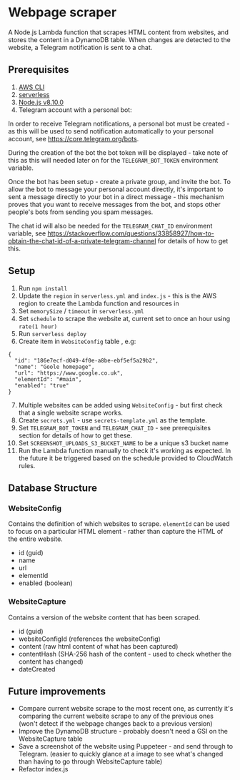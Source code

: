 # Webpage scraper

A Node.js Lambda function that scrapes HTML content from websites, and stores the content in a DynamoDB table. When changes are detected to the website, a Telegram notification is sent to a chat.

## Prerequisites
1. [AWS CLI](https://aws.amazon.com/cli/)
2. [serverless](https://serverless.com/framework/)
3. [Node.js v8.10.0 ](https://nodejs.org/en/)
4. Telegram account with a personal bot:

In order to receive Telegram notifications, a personal bot must be created - as this will be used to send notification automatically to your personal account, see  https://core.telegram.org/bots. 

During the creation of the bot the bot token will be displayed - take note of this as this will needed later on for the `TELEGRAM_BOT_TOKEN` environment variable.

Once the bot has been setup - create a private group, and invite the bot. To allow the bot to message your personal account directly, it's important to sent a message directly to your bot in a direct message - this mechanism proves that you want to receive messages from the bot, and stops other people's bots from sending you spam messages.

The chat id will also be needed for the `TELEGRAM_CHAT_ID` environment variable, see https://stackoverflow.com/questions/33858927/how-to-obtain-the-chat-id-of-a-private-telegram-channel for details of how to get this. 

## Setup

1. Run `npm install`
2. Update the `region` in `serverless.yml` and `index.js` - this is the AWS region to create the Lambda function and resources in
3. Set `memorySize` / `timeout` in `serverless.yml`
4. Set `schedule` to scrape the website at, current set to once an hour using `rate(1 hour)`
5. Run `serverless deploy`
6. Create item in `WebsiteConfig` table , e.g:
```
{
  "id": "186e7ecf-d049-4f0e-a8be-ebf5ef5a29b2",
  "name": "Goole homepage",
  "url": "https://www.google.co.uk",
  "elementId": "#main",
  "enabled": "true"
}
```
7. Multiple websites can be added using `WebsiteConfig` - but first check that a single website scrape works.
8. Create `secrets.yml` - use `secrets-template.yml` as the template.
9. Set `TELEGRAM_BOT_TOKEN` and `TELEGRAM_CHAT_ID` - see prerequisites section for details of how to get these.
10. Set `SCREENSHOT_UPLOADS_S3_BUCKET_NAME` to be a unique s3 bucket name
11. Run the Lambda function manually to check it's working as expected. In the future it be triggered based on the schedule provided to CloudWatch rules.

## Database Structure
### WebsiteConfig
Contains the definition of which websites to scrape. `elementId` can be used to focus on a particular HTML element - rather than capture the HTML of the entire website.
- id (guid)
- name
- url
- elementId 
- enabled (boolean)

### WebsiteCapture
Contains a version of the website content that has been scraped.
- id (guid)
- websiteConfigId (references the websiteConfig)
- content (raw html content of what has been captured)
- contentHash (SHA-256 hash of the content - used to check whether the content has changed)
- dateCreated

## Future improvements
- Compare current website scrape to the most recent one, as currently it's comparing the current website scrape to any of the previous ones (won't detect if the webpage changes back to a previous version)
- Improve the DynamoDB structure - probably doesn't need a GSI on the WebsiteCapture table
- Save a screenshot of the website using Puppeteer - and send through to Telegram. (easier to quickly glance at a image to see what's changed than having to go through WebsiteCapture table)
- Refactor index.js